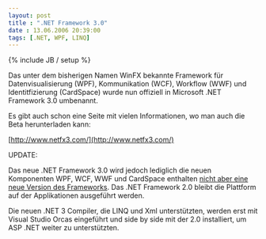 ```yaml
---
layout: post
title : ".NET Framework 3.0"
date : 13.06.2006 20:39:00
tags: [.NET, WPF, LINQ]
---
```

{% include JB / setup %}

Das unter dem bisherigen Namen WinFX bekannte Framework für Datenvisualisierung (WPF), Kommunikation (WCF), Workflow (WWF) und Identitfizierung (CardSpace) wurde nun offiziell in Microsoft .NET Framework 3.0 umbenannt.

Es gibt auch schon eine Seite mit vielen Informationen, wo man auch die Beta herunterladen kann:

[http://www.netfx3.com/](http://www.netfx3.com/)

UPDATE:

Das neue .NET Framework 3.0 wird jedoch lediglich die neuen Komponenten WPF, WCF, WWF und CardSpace enthalten <u>nicht aber eine neue Version des Frameworks</u>. Das .NET Framework 2.0 bleibt die Plattform auf der Applikationen ausgeführt werden.

Die neuen .NET 3 Compiler, die LINQ und Xml unterstützten, werden erst mit Visual Studio Orcas eingeführt und side by side mit der 2.0 installiert, um ASP .NET weiter zu unterstützten.
